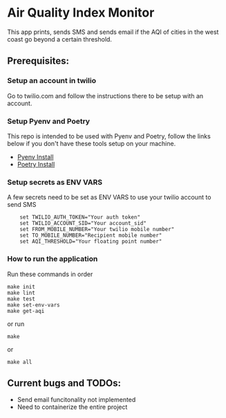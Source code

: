 # Air Quality Index Monitor

This app prints, sends SMS and sends email if the AQI of cities in the west coast go beyond a certain 
threshold.

## Prerequisites:

### Setup an account in twilio
Go to twilio.com and follow the instructions there to be setup with an account.

### Setup Pyenv and Poetry
This repo is intended to be used with Pyenv and Poetry, follow the links below if you don't have these tools setup on your machine.

* [Pyenv Install](https://github.com/pyenv/pyenv#installation)
* [Poetry Install]()

### Setup secrets as ENV VARS

A few secrets need to be set as ENV VARS to use your twilio account to send SMS
```shell
    set TWILIO_AUTH_TOKEN="Your auth token"
    set TWILIO_ACCOUNT_SID="Your account_sid"
    set FROM_MOBILE_NUMBER="Your twilio mobile number"
    set TO_MOBILE_NUMBER="Recipient mobile number"
    set AQI_THRESHOLD="Your floating point number"
``` 

### How to run the application

Run these commands in order

```shell
make init
make lint
make test
make set-env-vars
make get-aqi
```
or run 

```shell
make
```

or

```shell
make all
```
## Current bugs and TODOs:

- Send email funcitonality not implemented
- Need to containerize the entire project
